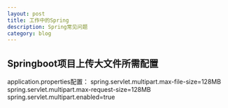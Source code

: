 ```yaml
---
layout: post
title: 工作中的Spring
description: Spring常见问题
category: blog
---
```


## Springboot项目上传大文件所需配置
application.properties配置：
spring.servlet.multipart.max-file-size=128MB
spring.servlet.multipart.max-request-size=128MB
spring.servlet.multipart.enabled=true






















